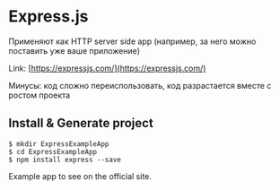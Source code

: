 # Express.js

Применяют как HTTP server side app (например, за него можно поставить уже ваше приложение)

Link: [https://expressjs.com/](https://expressjs.com/)

Минусы: код сложно переиспользовать, код разрастается вместе с ростом проекта

## Install & Generate project

```
$ mkdir ExpressExampleApp
$ cd ExpressExampleApp
$ npm install express --save
```

Example app to see on the official site.
